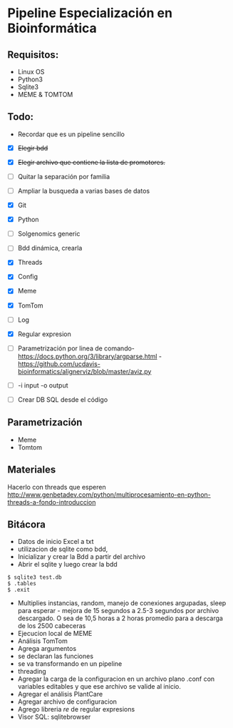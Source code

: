# Pipeline Especialización en Bioinformática

## Requisitos:

+ Linux OS
+ Python3
+ Sqlite3
+ MEME & TOMTOM

## Todo:

+ Recordar que es un pipeline sencillo


- [x] ~~Elegir bdd~~
- [x] ~~Elegir archivo que contiene la lista de promotores.~~
- [ ] Quitar la separación por familia
- [ ] Ampliar la busqueda a varias bases de datos

- [x] Git
- [x] Python
- [ ] Solgenomics generic
- [ ] Bdd dinámica, crearla
- [x] Threads
- [x] Config
- [x] Meme  
- [x] TomTom
- [ ] Log
- [x] Regular expresion
- [ ] Parametrización por linea de comando- https://docs.python.org/3/library/argparse.html - https://github.com/ucdavis-bioinformatics/alignerviz/blob/master/aviz.py
- [ ] -i input -o output
- [ ] Crear DB SQL desde el código

## Parametrización
+ Meme 
+ Tomtom

## Materiales
Hacerlo con threads que esperen http://www.genbetadev.com/python/multiprocesamiento-en-python-threads-a-fondo-introduccion

## Bitácora
+ Datos de inicio Excel a txt
+ utilizacion de sqlite como bdd,
+ Inicializar y crear la Bdd a partir del archivo
+ Abrir el sqlite y luego crear la bdd

```
$ sqlite3 test.db
$ .tables
$ .exit
```


+ Multiplies instancias, random, manejo de conexiones argupadas, sleep para esperar - mejora de 15 segundos a 2.5-3 segundos por archivo descargado. O sea de 10,5 horas a 2 horas promedio para a descarga de los 2500 cabeceras
+ Ejecucion local de MEME
+ Análisis TomTom
+ Agrega argumentos
+ se declaran las funciones
+ se va transformando en un pipeline
+ threading
+ Agregar la carga de la configuracion en un archivo plano .conf con variables editables y que ese archivo se valide al inicio.
+ Agregar el análisis PlantCare
+ Agregar archivo de configuracion
+ Agrego libreria *re* de regular expresions
+ Visor SQL: sqlitebrowser